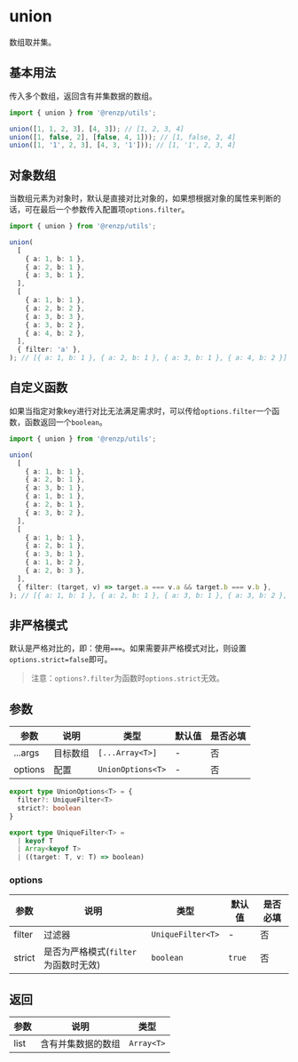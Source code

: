 # union

数组取并集。

## 基本用法

传入多个数组，返回含有并集数据的数组。

```ts
import { union } from '@renzp/utils';

union([1, 1, 2, 3], [4, 3]); // [1, 2, 3, 4]
union([1, false, 2], [false, 4, 1])); // [1, false, 2, 4]
union([1, '1', 2, 3], [4, 3, '1'])); // [1, '1', 2, 3, 4]
```

## 对象数组

当数组元素为对象时，默认是直接对比对象的，如果想根据对象的属性来判断的话，可在最后一个参数传入配置项`options.filter`。

```ts
import { union } from '@renzp/utils';

union(
  [
    { a: 1, b: 1 },
    { a: 2, b: 1 },
    { a: 3, b: 1 },
  ],
  [
    { a: 1, b: 1 },
    { a: 2, b: 2 },
    { a: 3, b: 3 },
    { a: 3, b: 2 },
    { a: 4, b: 2 },
  ],
  { filter: 'a' },
); // [{ a: 1, b: 1 }, { a: 2, b: 1 }, { a: 3, b: 1 }, { a: 4, b: 2 }]
```

## 自定义函数

如果当指定对象key进行对比无法满足需求时，可以传给`options.filter`一个函数，函数返回一个`boolean`。

```ts
import { union } from '@renzp/utils';

union(
  [
    { a: 1, b: 1 },
    { a: 2, b: 1 },
    { a: 3, b: 1 },
    { a: 1, b: 1 },
    { a: 2, b: 1 },
    { a: 3, b: 2 },
  ],
  [
    { a: 1, b: 1 },
    { a: 2, b: 1 },
    { a: 3, b: 1 },
    { a: 1, b: 2 },
    { a: 2, b: 3 },
  ],
  { filter: (target, v) => target.a === v.a && target.b === v.b },
); // [{ a: 1, b: 1 }, { a: 2, b: 1 }, { a: 3, b: 1 }, { a: 3, b: 2 }, { a: 1, b: 2 }, { a: 2, b: 3 }]
```

## 非严格模式

默认是严格对比的，即：使用`===`。如果需要非严格模式对比，则设置`options.strict=false`即可。

> 注意：`options?.filter`为函数时`options.strict`无效。

## 参数

| 参数    | 说明     | 类型              | 默认值 | 是否必填 |
| ------- | -------- | ----------------- | ------ | -------- |
| ...args | 目标数组 | `[...Array<T>]`   | -      | 否       |
| options | 配置     | `UnionOptions<T>` | -      | 否       |

```ts
export type UnionOptions<T> = {
  filter?: UniqueFilter<T>
  strict?: boolean
}

export type UniqueFilter<T> =
  | keyof T
  | Array<keyof T>
  | ((target: T, v: T) => boolean)
```

### options

| 参数   | 说明                                 | 类型              | 默认值 | 是否必填 |
| ------ | ------------------------------------ | ----------------- | ------ | -------- |
| filter | 过滤器                               | `UniqueFilter<T>` | -      | 否       |
| strict | 是否为严格模式(`filter`为函数时无效) | `boolean`         | `true` | 否       |

## 返回

| 参数 | 说明               | 类型       |
| ---- | ------------------ | ---------- |
| list | 含有并集数据的数组 | `Array<T>` |
